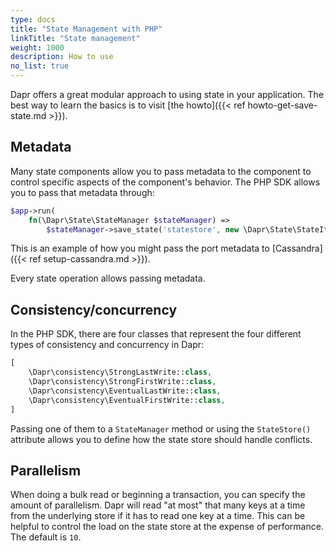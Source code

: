 ```yaml
---
type: docs 
title: "State Management with PHP"
linkTitle: "State management"
weight: 1000 
description: How to use 
no_list: true
---
```


Dapr offers a great modular approach to using state in your application. The best way to learn the basics is to visit
[the howto]({{< ref howto-get-save-state.md >}}).

## Metadata

Many state components allow you to pass metadata to the component to control specific aspects of the component's
behavior. The PHP SDK allows you to pass that metadata through:

```php
$app->run(
    fn(\Dapr\State\StateManager $stateManager) => 
        $stateManager->save_state('statestore', new \Dapr\State\StateItem('key', 'value', metadata: ['port' => '112'])));
```

This is an example of how you might pass the port metadata to [Cassandra]({{< ref setup-cassandra.md >}}). 

Every state operation allows passing metadata.

## Consistency/concurrency

In the PHP SDK, there are four classes that represent the four different types of consistency and concurrency in Dapr:

```php
[
    \Dapr\consistency\StrongLastWrite::class, 
    \Dapr\consistency\StrongFirstWrite::class,
    \Dapr\consistency\EventualLastWrite::class,
    \Dapr\consistency\EventualFirstWrite::class,
] 
```

Passing one of them to a `StateManager` method or using the `StateStore()` attribute allows you to define how the state
store should handle conflicts.

## Parallelism

When doing a bulk read or beginning a transaction, you can specify the amount of parallelism. Dapr will read "at most"
that many keys at a time from the underlying store if it has to read one key at a time. This can be helpful to control
the load on the state store at the expense of performance. The default is `10`.
